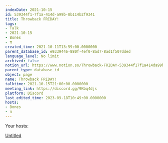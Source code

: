 ```yaml
---
indexDate: 2021-10-15
id: 539344f1-7f1a-414d-a99b-8b114b2f9341
title: Throwback FRIDAY!
tags:
- Talk
- 2021-10-15
- Bones
- π
created_time: 2021-10-11T13:59:00.0000000
parent_database_id: e9339446-880f-4ef0-8ad7-8ad1f507dded
language_level: No limit
archived: false
notion_url: https://www.notion.so/Throwback-FRIDAY-539344f17f1a414da99b8b114b2f9341
parent_type: database_id
object: page
name: Throwback FRIDAY!
talktime: 2021-10-15T21:00:00.0000000
meeting_link: https://discord.gg/9Kbq4djs
platform: Discord
last_edited_time: 2023-09-18T10:49:00.0000000
hosts:
- Bones
- π
---
```




Your hosts:

[Untitled](https://www.notion.so/482e61b02b9c4456b2b4fe86bb7544c6)   





